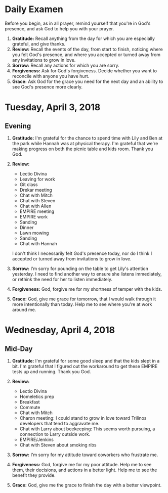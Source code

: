 # Daily Examen

Before you begin, as in all prayer, remind yourself that you're in God's
presence, and ask God to help you with your prayer.

1. **Gratitude:**  Recall anything from the day for which you are especially
   grateful, and give thanks.
1. **Review:**  Recall the events of the day, from start to finish, noticing
   where you felt God's presence, and where you accepted or turned away from
   any invitations to grow in love.
1. **Sorrow:**  Recall any actions for which you are sorry.
1. **Forgiveness:**  Ask for God's forgiveness. Decide whether you want to
   reconcile with anyone you have hurt.
1. **Grace:**  Ask God for the grace you need for the next day and an ability
   to see God's presence more clearly.

# Tuesday, April 3, 2018

## Evening

1. **Gratitude:**  I'm grateful for the chance to spend time with Lily and Ben
   at the park while Hannah was at physical therapy.  I'm grateful that we're
   making progress on both the picnic table and kids room.  Thank you God.

1. **Review:**
   * Lectio Divina
   * Leaving for work
   * Git class
   * Drekar meeting
   * Chat with Mitch
   * Chat with Steven
   * Chat with Allen
   * EMPIRE meeting
   * EMPIRE work
   * Sanding
   * Dinner
   * Lawn mowing
   * Sanding
   * Chat with Hannah

   I don't think I necessarily felt God's presence today, nor do I think I
   accepted or turned away from invitations to grow in love.

1. **Sorrow:**  I'm sorry for pounding on the table to get Lily's attention
   yesterday.  I need to find another way to ensure she listens immediately, or
   rethink the need for her to listen immediately.

1. **Forgiveness:**  God, forgive me for my shortness of temper with the kids.

1. **Grace:**  God, give me grace for tomorrow, that I would walk through it
   more intentionally than today.  Help me to see where you're at work around
   me.

# Wednesday, April 4, 2018

## Mid-Day

1. **Gratitude:**  I'm grateful for some good sleep and that the kids slept in
   a bit.  I'm grateful that I figured out the workaround to get these EMPIRE
   tests up and running.  Thank you God.

1. **Review:**
   * Lectio Divina
   * Homeletics prep
   * Breakfast
   * Commute
   * Chat with Mitch
   * Charon meeting:  I could stand to grow in love toward Trilinos developers
     that tend to aggravate me.
   * Chat with Larry about beekeeping:  This seems worth pursuing, a connection
     to Larry outside work.
   * EMPIRE/Jenkins
   * Chat with Steven about smoking ribs

1. **Sorrow:**  I'm sorry for my attitude toward coworkers who frustrate me.

1. **Forgiveness:**  God, forgive me for my poor attitude.  Help me to see
   them, their decisions, and actions in a better light.  Help me to see the
   benefit they provide.

1. **Grace:**  God, give me the grace to finish the day with a better
   viewpoint.
